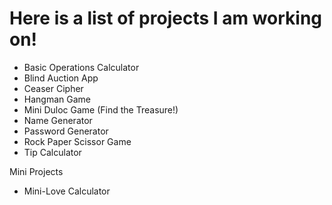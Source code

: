 # Here is a list of projects I am working on!
- Basic Operations Calculator
- Blind Auction App
- Ceaser Cipher
- Hangman Game
- Mini Duloc Game (Find the Treasure!)
- Name Generator
- Password Generator
- Rock Paper Scissor Game
- Tip Calculator

Mini Projects
- Mini-Love Calculator
